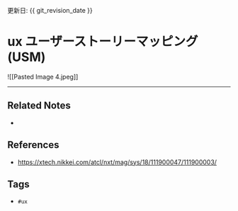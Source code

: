 更新日: {{ git_revision_date }}

# ux ユーザーストーリーマッピング(USM)
![[Pasted Image 4.jpeg]]

---
## Related Notes
- 

## References
- https://xtech.nikkei.com/atcl/nxt/mag/sys/18/111900047/111900003/


## Tags
- `#ux` 
